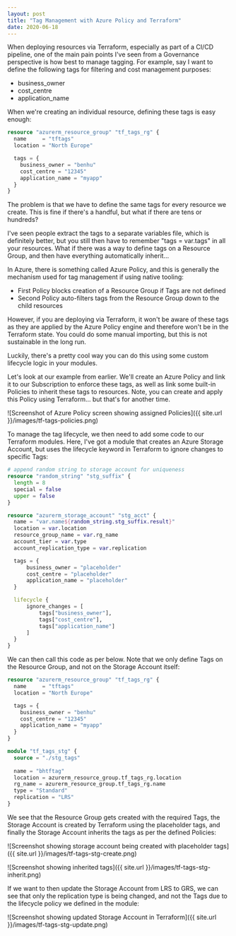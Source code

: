 ```yaml
---
layout: post
title: "Tag Management with Azure Policy and Terraform"
date: 2020-06-18
---
```


When deploying resources via Terraform, especially as part of a CI/CD pipeline, one of the main pain points I've seen from a Governance perspective is how best to manage tagging. For example, say I want to define the following tags for filtering and cost management purposes:
- business_owner
- cost_centre
- application_name

When we're creating an individual resource, defining these tags is easy enough:

```terraform
resource "azurerm_resource_group" "tf_tags_rg" {
  name     = "tftags"
  location = "North Europe"

  tags = {
    business_owner = "benhu"
    cost_centre = "12345"
    application_name = "myapp"
  }
}
```

The problem is that we have to define the same tags for every resource we create. This is fine if there's a handful, but what if there are tens or hundreds?

I've seen people extract the tags to a separate variables file, which is definitely better, but you still then have to remember "tags = var.tags" in all your resources. What if there was a way to define tags on a Resource Group, and then have everything automatically inherit...

In Azure, there is something called Azure Policy, and this is generally the mechanism used for tag management if using native tooling:
- First Policy blocks creation of a Resource Group if Tags are not defined
- Second Policy auto-filters tags from the Resource Group down to the child resources

However, if you are deploying via Terraform, it won't be aware of these tags as they are applied by the Azure Policy engine and therefore won't be in the Terraform state. You could do some manual importing, but this is not sustainable in the long run.

Luckily, there's a pretty cool way you can do this using some custom lifecycle logic in your modules.

Let's look at our example from earlier. We'll create an Azure Policy and link it to our Subscription to enforce these tags, as well as link some built-in Policies to inherit these tags to resources. Note, you can create and apply this Policy using Terraform... but that's for another time.

![Screenshot of Azure Policy screen showing assigned Policies]({{ site.url }}/images/tf-tags-policies.png)

To manage the tag lifecycle, we then need to add some code to our Terraform modules. Here, I've got a module that creates an Azure Storage Account, but uses the lifecycle keyword in Terraform to ignore changes to specific Tags:

```terraform
# append random string to storage account for uniqueness
resource "random_string" "stg_suffix" {
  length = 8
  special = false
  upper = false
}

resource "azurerm_storage_account" "stg_acct" {
  name = "var.name${random_string.stg_suffix.result}"
  location = var.location
  resource_group_name = var.rg_name
  account_tier = var.type
  account_replication_type = var.replication

  tags = {
      business_owner = "placeholder"
      cost_centre = "placeholder"
      application_name = "placeholder"
  }

  lifecycle {
      ignore_changes = [
          tags["business_owner"],
          tags["cost_centre"],
          tags["application_name"]
      ]
  }
}
```

We can then call this code as per below. Note that we only define Tags on the Resource Group, and not on the Storage Account itself:

```terraform
resource "azurerm_resource_group" "tf_tags_rg" {
  name     = "tftags"
  location = "North Europe"

  tags = {
    business_owner = "benhu"
    cost_centre = "12345"
    application_name = "myapp"
  }
}

module "tf_tags_stg" {
  source = "./stg_tags"
  
  name = "bhtftag"
  location = azurerm_resource_group.tf_tags_rg.location
  rg_name = azurerm_resource_group.tf_tags_rg.name
  type = "Standard"
  replication = "LRS"
}
```

We see that the Resource Group gets created with the required Tags, the Storage Account is created by Terraform using the placeholder tags, and finally the Storage Account inherits the tags as per the defined Policies:

![Screenshot showing storage account being created with placeholder tags]({{ site.url }}/images/tf-tags-stg-create.png)

![Screenshot showing inherited tags]({{ site.url }}/images/tf-tags-stg-inherit.png)

If we want to then update the Storage Account from LRS to GRS, we can see that only the replication type is being changed, and not the Tags due to the lifecycle policy we defined in the module:

![Screenshot showing updated Storage Account in Terraform]({{ site.url }}/images/tf-tags-stg-update.png)